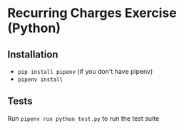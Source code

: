 # Recurring Charges Exercise (Python)

## Installation

* `pip install pipenv` (if you don't have pipenv)
* `pipenv install`

## Tests
Run `pipenv run python test.py` to run the test suite
